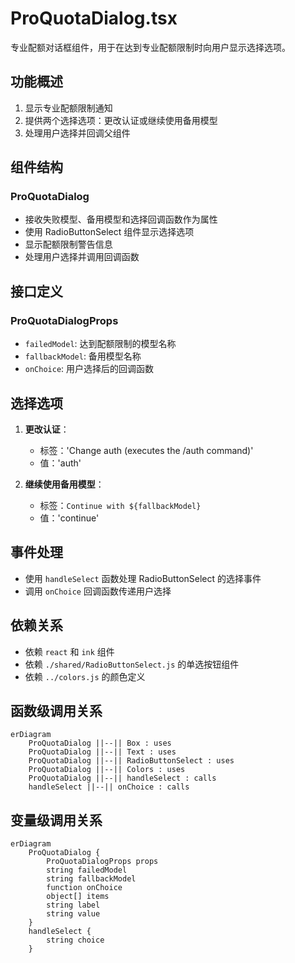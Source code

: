 # ProQuotaDialog.tsx

专业配额对话框组件，用于在达到专业配额限制时向用户显示选择选项。

## 功能概述

1. 显示专业配额限制通知
2. 提供两个选择选项：更改认证或继续使用备用模型
3. 处理用户选择并回调父组件

## 组件结构

### ProQuotaDialog
- 接收失败模型、备用模型和选择回调函数作为属性
- 使用 RadioButtonSelect 组件显示选择选项
- 显示配额限制警告信息
- 处理用户选择并调用回调函数

## 接口定义

### ProQuotaDialogProps
- `failedModel`: 达到配额限制的模型名称
- `fallbackModel`: 备用模型名称
- `onChoice`: 用户选择后的回调函数

## 选择选项

1. **更改认证**：
   - 标签：'Change auth (executes the /auth command)'
   - 值：'auth'

2. **继续使用备用模型**：
   - 标签：`Continue with ${fallbackModel}`
   - 值：'continue'

## 事件处理

- 使用 `handleSelect` 函数处理 RadioButtonSelect 的选择事件
- 调用 `onChoice` 回调函数传递用户选择

## 依赖关系

- 依赖 `react` 和 `ink` 组件
- 依赖 `./shared/RadioButtonSelect.js` 的单选按钮组件
- 依赖 `../colors.js` 的颜色定义

## 函数级调用关系

```mermaid
erDiagram
    ProQuotaDialog ||--|| Box : uses
    ProQuotaDialog ||--|| Text : uses
    ProQuotaDialog ||--|| RadioButtonSelect : uses
    ProQuotaDialog ||--|| Colors : uses
    ProQuotaDialog ||--|| handleSelect : calls
    handleSelect ||--|| onChoice : calls
```

## 变量级调用关系

```mermaid
erDiagram
    ProQuotaDialog {
        ProQuotaDialogProps props
        string failedModel
        string fallbackModel
        function onChoice
        object[] items
        string label
        string value
    }
    handleSelect {
        string choice
    }
```
